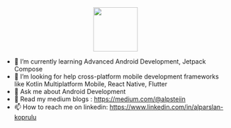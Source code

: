 <div id="header" align="center">
  <img src="https://media.giphy.com/media/M9gbBd9nbDrOTu1Mqx/giphy.gif" width="100"/>
</div>

- 🌱 I’m currently learning Advanced Android Development, Jetpack Compose
- 🤔 I’m looking for help cross-platform mobile development frameworks like Kotlin Multiplatform Mobile, React Native, Flutter
- 💬 Ask me about Android Development
- 💼 Read my medium blogs : https://medium.com/@alpsteiin
- 📫 How to reach me on linkedin: https://www.linkedin.com/in/alparslan-koprulu
